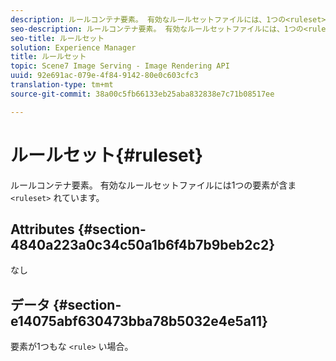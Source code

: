 ```yaml
---
description: ルールコンテナ要素。 有効なルールセットファイルには、1つの<ruleset>要素が含まれています。
seo-description: ルールコンテナ要素。 有効なルールセットファイルには、1つの<ruleset>要素が含まれています。
seo-title: ルールセット
solution: Experience Manager
title: ルールセット
topic: Scene7 Image Serving - Image Rendering API
uuid: 92e691ac-079e-4f84-9142-80e0c603cfc3
translation-type: tm+mt
source-git-commit: 38a00c5fb66133eb25aba832838e7c71b08517ee

---
```



# ルールセット{#ruleset}

ルールコンテナ要素。 有効なルールセットファイルには1つの要素が含ま `<ruleset>` れています。

## Attributes {#section-4840a223a0c34c50a1b6f4b7b9beb2c2}

なし

## データ {#section-e14075abf630473bba78b5032e4e5a11}

要素が1つもな `<rule>` い場合。
